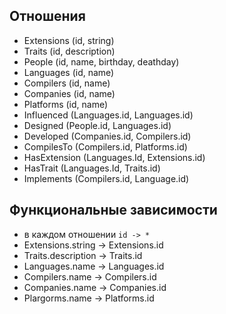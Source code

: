 ## Отношения
* Extensions (id, string)
* Traits (id, description)
* People (id, name, birthday, deathday)
* Languages (id, name)
* Compilers (id, name)
* Companies (id, name)
* Platforms (id, name)
* Influenced (Languages.id, Languages.id)
* Designed (People.id, Languages.id)
* Developed (Companies.id, Compilers.id)
* CompilesTo (Compilers.id, Platforms.id)
* HasExtension (Languages.Id, Extensions.id)
* HasTrait (Languages.Id, Traits.id)
* Implements (Compilers.id, Language.id)

## Функциональные зависимости

* в каждом отношении `id -> *`
* Extensions.string -> Extensions.id
* Traits.description -> Traits.id
* Languages.name -> Languages.id
* Compilers.name -> Compilers.id
* Companies.name -> Companies.id
* Plargorms.name -> Platforms.id